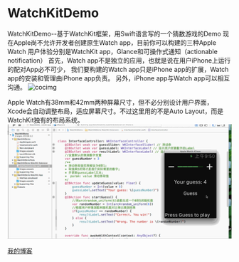 # WatchKitDemo
WatchKitDemo--基于WatchKit框架，用Swift语言写的一个猜数游戏的Demo
现在Apple尚不允许开发者创建原生Watch app，目前你可以构建的三种Apple Watch 
用户体验分别是WatchKit app，Glance和可操作式通知（actionable notification）
首先，Watch app不是独立的应用，也就是说在用户iPhone上运行的配对App必不可少，
我们要构建的Watch app只是iPhone app的扩展，Watch app的安装和管理由iPhone app负责。
  另外，iPhone app与Watch app可以相互沟通。
![cocimg](http://cc.cocimg.com/api/uploads/20150202/1422846308960070.jpg)

Apple Watch有38mm和42mm两种屏幕尺寸，但不必分别设计用户界面，Xcode会自动调整布局，适应屏幕尺寸。不过这里用的不是Auto Layout，而是WatchKit独有的布局系统。
![image](https://github.com/spring0924/WatchKitDemo/raw/master/WatchKitDemo.gif)


[我的博客](http://www.cnblogs.com/spring286)  
